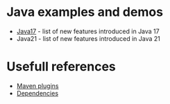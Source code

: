 # Java examples and demos
* [Java17](https://github.com/ebd622/java-samples/tree/main/java17) - list of new features introduced in Java 17
* Java21 - list of new features introduced in Java 21

# Usefull references
* [Maven plugins](https://maven.apache.org/plugins/)
* [Dependencies](https://mvnrepository.com)
